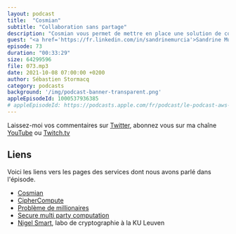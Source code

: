 ```yaml
---
layout: podcast
title:  "Cosmian"
subtitle: "Collaboration sans partage"
description: "Cosmian vous permet de mettre en place une solution de collaboration sur les données, sans partager celles-ci.  Ils créent des environnements logiciels - CipherCompute - pour que les artisants de la data puissent lancer des calculs collaboratifs sur différents silos de données, sans jamais dévoiler les données en clair aux participants du calcul. On parle de techniques de cryptographie, de zero trust et de collaboration sur les données"
guest: "<a href='https://fr.linkedin.com/in/sandrinemurcia'>Sandrine Murcia</a>, co-fondatrice, et directrice générale de Cosmian"
episode: 73
duration: "00:33:29"
size: 64299596
file: 073.mp3
date: 2021-10-08 07:00:00 +0200
author: Sébastien Stormacq
category: podcasts
background: '/img/podcast-banner-transparent.png'
appleEpisodeId: 1000537936385
# appleEpisodeId: https://podcasts.apple.com/fr/podcast/le-podcast-aws-en-français/id1452118442
---
```


Laissez-moi vos commentaires sur [Twitter](https://twitter.com/sebsto), abonnez vous sur ma chaîne [YouTube](https://www.youtube.com/sebsto) ou [Twitch.tv](https://www.twitch.tv/sebAWS)

## Liens

Voici les liens vers les pages des services dont nous avons parlé dans l'épisode.

- [Cosmian](https://cosmian.com)
- [CipherCompute](https://cosmian.com/products/) 
- [Problème de millionaires](https://en.wikipedia.org/wiki/Yao%27s_Millionaires%27_problem)
- [Secure multi party computation](https://en.wikipedia.org/wiki/Secure_multi-party_computation)
- [Nigel Smart](https://homes.esat.kuleuven.be/~nsmart/), labo de cryptographie à la KU Leuven
